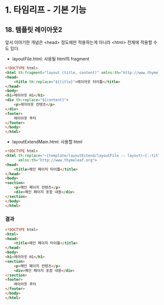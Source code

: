 # 1. 타임리프 - 기본 기능
## 18. 템플릿 레이아웃2
앞서 이야기한 개념은 \<head> 정도에만 적용하는게 아니라 \<html> 전체에 적용할 수도 있다.
- layoutFile.html: 사용될 html의 fragment
```html
<!DOCTYPE html>
<html th:fragment="layout (title, content)" xmlns:th="http://www.thymeleaf.org">
<head>
    <title th:replace="${title}">레이아웃 타이틀</title>
</head>
<body>
<h1>레이아웃 H1</h1>
<div th:replace="${content}">
    <p>레이아웃 컨텐츠</p>
</div>
<footer>
    레이아웃 푸터
</footer>
</body>
</html>
```
- layoutExtendMain.html: 사용할 html
```html
<!DOCTYPE html>
<html th:replace="~{template/layoutExtend/layoutFile :: layout(~{::title},~{::section})}"
      xmlns:th="http://www.thymeleaf.org">
<head>
    <title>메인 페이지 타이틀</title>
</head>
<body>
<section>
    <p>메인 페이지 컨텐츠</p>
    <div>메인 페이지 포함 내용</div>
</section>
</body>
</html>
```
### 결과
```html
<!DOCTYPE html>
<html>
<head>
    <title>메인 페이지 타이틀</title>
</head>
<body>
<h1>레이아웃 H1</h1>
<section>
    <p>메인 페이지 컨텐츠</p>
    <div>메인 페이지 포함 내용</div>
</section>
<footer>
    레이아웃 푸터
</footer>
</body>
</html>
```
